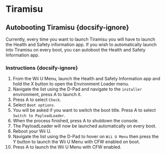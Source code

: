 # Tiramisu

## Autobooting Tiramisu {docsify-ignore}

Currently, every time you want to launch Tiramisu you will have to launch the Health and Safety information app. If you wish to automatically launch into Tiramisu on every boot, you can autoboot the Health and Safety Information app.

### Instructions  {docsify-ignore}

1. From the Wii U Menu, launch the Health and Safety Information app and hold the X button  to open the Environment Loader menu.
1. Navigate the list using the D-Pad and navigate to the `installer` environment, press A to launch it.
1. Press A to select `Check`.
1. Select `Boot options`.
1. You will be asked if you want to switch the boot title. Press A to select `Switch to PayloadLoader`.
1. When the process finished, press A to shutdown the console.
1. The PayloadLoader will now be launched automatically on every boot.
1. Reboot your Wii U.
1. Navigate the list using the D-Pad to hover on `Wii U Menu` then press the Y button to launch the Wii U Menu with CFW enabled on boot.
1. Press A to launch the Wii U Menu with CFW enabled.

